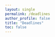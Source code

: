 ```yaml
---
layout: single
permalink: /deadlines
author_profile: false
title: "Deadlines"
toc: false
---
```


<!-- Display the countdown timer in an element -->
<script src="https://cdnjs.cloudflare.com/ajax/libs/countdown/2.6.0/countdown.min.js"></script>
<script src="https://cdnjs.cloudflare.com/ajax/libs/jquery/3.5.1/jquery.min.js"></script>


<div id="0"></div>
<div id="1"></div>
<div id="2"></div>
<div id="3"></div>
<div id="4"></div>
<div id="5"></div>
<div id="6"></div>

<script>
    $("countdown").ready(function () {

        function create_countdown(name, date, id) {
            countdown(date,
                function (ts) {
                    $(id).html(
                    "<h4>" + name + "</h4>" + ts.toHTML()
                    );
                },
                countdown.MONTHS|countdown.DAYS | countdown.HOURS | countdown.MINUTES | countdown.SECONDS);
        }
        
        var events = [
        {'name': "(Tong) Grant recommendation final manuscript", 'date': new Date("June 15, 2020 17:00:00 GMT-04:00")},
        {'name': "(Tong) ASIS&T 2020 conference submission", 'date': new Date("June 15, 2020 23:59:59 GMT-04:00")},
        {'name': "(Tong) IC2S2 2020 video presentation", 'date': new Date("June 19, 2020 23:59:59 GMT-04:00")},
        {'name': "(Lizhen) CHI 2021", 'date': new Date("September 10, 2020 23:59:59 GMT-04:00")},
        {'name': "(Daniel & Alan) ORI 2021", 'date': new Date("July 28, 2020 17:00:00 GMT-04:00")},
        {'name': "(Daniel) NSF CAREER", 'date': new Date("July 27, 2020 17:00:00 GMT-04:00")},
        {'name': "(Han) Submit Novelty and CBS papers", 'date': new Date("July 31, 2020 23:59:59 GMT-04:00")},
        {'name': "(Han) Submit misleading graph detection", 'date': new Date("August 31, 2020 23:59:59 GMT-04:00")},  
        ];
        
        var sorted_events = events.sort(function (a, b) { return a.date - b.date }); 
        
        for (i=0; i < sorted_events.length; i++) {
            create_countdown(sorted_events[i].name, sorted_events[i].date, "#" + String(i));
        }
        
    });
</script>

